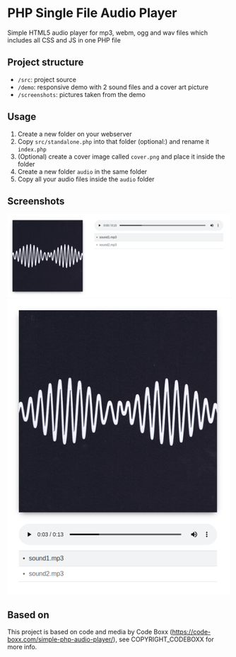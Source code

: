 # PHP Single File Audio Player
Simple HTML5 audio player for mp3, webm, ogg and wav files which includes all CSS and JS in one PHP file

## Project structure
* `/src`: project source
* `/demo`: responsive demo with 2 sound files and a cover art picture
* `/screenshots`: pictures taken from the demo

## Usage
1. Create a new folder on your webserver
2. Copy `src/standalone.php` into that folder (optional:) and rename it `index.php`
3. (Optional) create a cover image called `cover.png` and place it inside the folder
4. Create a new folder `audio` in the same folder
5. Copy all your audio files inside the `audio` folder

## Screenshots
![Landscape mode](screenshots/audio2.png "Landscape mode")
![Portrait mode](screenshots/audio1.png "Portrait mode")

## Based on
This project is based on code and media by Code Boxx (https://code-boxx.com/simple-php-audio-player/), see COPYRIGHT_CODEBOXX for more info.